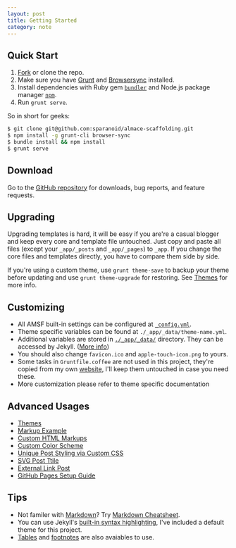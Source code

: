 ```yaml
---
layout: post
title: Getting Started
category: note
---
```


## Quick Start

1. [Fork](https://github.com/sparanoid/almace-scaffolding/fork) or clone the repo.
2. Make sure you have [Grunt](http://gruntjs.com/) and [Browsersync](http://www.browsersync.io/) installed.
3. Install dependencies with Ruby gem [`bundler`](http://bundler.io/) and Node.js package manager [`npm`](https://www.npmjs.org/).
5. Run `grunt serve`.

So in short for geeks:

```sh
$ git clone git@github.com:sparanoid/almace-scaffolding.git
$ npm install -g grunt-cli browser-sync
$ bundle install && npm install
$ grunt serve
```

## Download

Go to the [GitHub repository](https://github.com/sparanoid/almace-scaffolding) for downloads, bug reports, and feature requests.

## Upgrading

Upgrading templates is hard, it will be easy if you are're a casual blogger and keep every core and template file untouched. Just copy and paste all files (except your `_app/_posts` and `_app/_pages`) to `_app`. If you change the core files and templates directly, you have to compare them side by side.

If you're using a custom theme, use `grunt theme-save` to backup your theme before updating and use `grunt theme-upgrade` for restoring. See [Themes](http://sparanoid.com/lab/amsf/themes.html) for more info.

## Customizing

- All AMSF built-in settings can be configured at [`_config.yml`](https://github.com/sparanoid/almace-scaffolding/blob/master/_config.yml).
- Theme specific variables can be found at `./_app/_data/theme-name.yml`.
- Additional variables are stored in [`./_app/_data/`](https://github.com/sparanoid/almace-scaffolding/blob/master/_app/_data) directory. They can be accessed by Jekyll. ([More info](http://jekyllrb.com/docs/datafiles/))
- You should also change `favicon.ico` and `apple-touch-icon.png` to yours.
- Some tasks in `Gruntfile.coffee` are not used in this project, they're copied from my own [website](https://github.com/sparanoid/sparanoid.com), I'll keep them untouched in case you need these.
- More customization please refer to theme specific documentation

## Advanced Usages

- [Themes](http://sparanoid.com/lab/amsf/themes.html)
- [Markup Example](http://sparanoid.com/lab/amsf/markup-example.html)
- [Custom HTML Markups](http://sparanoid.com/lab/amsf/custom-html-markups.html)
- [Custom Color Scheme](http://sparanoid.com/lab/amsf/custom-color-scheme.html)
- [Unique Post Styling via Custom CSS](http://sparanoid.com/lab/amsf/custom-css.html)
- [SVG Post Ttile](http://sparanoid.com/lab/amsf/svg-post-title.html)
- [External Link Post](http://sparanoid.com/lab/amsf/external-link-post.html)
- [GitHub Pages Setup Guide](http://sparanoid.com/lab/amsf/github-pages-setup.html)

## Tips

- Not familer with [Markdown](http://daringfireball.net/projects/markdown/)? Try [Markdown Cheatsheet](https://github.com/adam-p/markdown-here/wiki/Markdown-Cheatsheet).
- You can use Jekyll's [built-in syntax highlighting](http://jekyllrb.com/docs/templates/#code-snippet-highlighting), I've included a default theme for this project.
- [Tables](https://help.github.com/articles/github-flavored-markdown#tables) and [footnotes](https://github.com/vmg/redcarpet#and-its-like-really-simple-to-use) are also avaiables to use.
